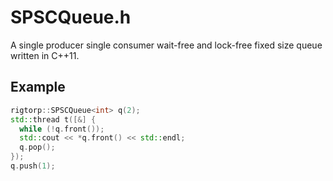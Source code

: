 # SPSCQueue.h

A single producer single consumer wait-free and lock-free fixed size
queue written in C++11.

## Example

```C++
rigtorp::SPSCQueue<int> q(2);
std::thread t([&] {
  while (!q.front());
  std::cout << *q.front() << std::endl;
  q.pop();
});
q.push(1);
```
